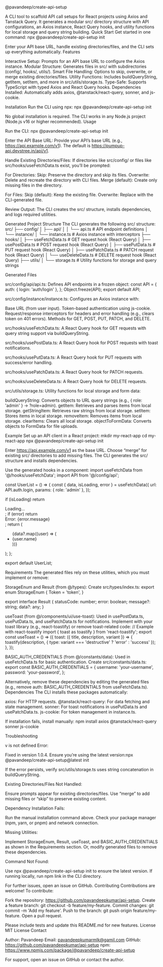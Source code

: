 @pavandeep/create-api-setup

A CLI tool to scaffold API call setups for React projects using Axios and Tanstack Query. It generates a modular src/ directory structure with API configurations, an Axios instance, React Query hooks, and utility functions for local storage and query string building.
Quick Start
Get started in one command:
npx @pavandeep/create-api-setup init

Enter your API base URL, handle existing directories/files, and the CLI sets up everything automatically.
Features

Interactive Setup: Prompts for an API base URL to configure the Axios instance.
Modular Structure: Generates files in src/ with subdirectories (config/, hooks/, utils/).
Smart File Handling: Options to skip, overwrite, or merge existing directories/files.
Utility Functions: Includes buildQueryString, getItem, setItem, and more in src/utils/storage.ts.
Type-Safe: Supports TypeScript with typed Axios and React Query hooks.
Dependencies Installed: Automatically adds axios, @tanstack/react-query, sonner, and js-cookie.

Installation
Run the CLI using npx:
npx @pavandeep/create-api-setup init

No global installation is required. The CLI works in any Node.js project (Node.js v16 or higher recommended).
Usage

Run the CLI:
npx @pavandeep/create-api-setup init


Enter the API Base URL:
Provide your API’s base URL (e.g., https://api.example.com/v1). The default is https://pumpup-api.devstree.in/api/v1.

Handle Existing Directories/Files:
If directories like src/config/ or files like src/hooks/useFetchData.ts exist, you’ll be prompted:

For Directories:
Skip: Preserve the directory and skip its files.
Overwrite: Delete and recreate the directory with CLI files.
Merge (default): Create only missing files in the directory.


For Files:
Skip (default): Keep the existing file.
Overwrite: Replace with the CLI-generated file.




Review Output:
The CLI creates the src/ structure, installs dependencies, and logs required utilities.


Generated Project Structure
The CLI generates the following src/ structure:
src/
├── config/
│   ├── api/
│   │   └── api.ts              # API endpoint definitions
│   └── instance/
│       └── instance.ts         # Axios instance with interceptors
├── hooks/
│   ├── useFetchData.ts         # GET request hook (React Query)
│   ├── usePostData.ts          # POST request hook (React Query)
│   ├── usePutData.ts           # PUT request hook (React Query)
│   ├── usePatchData.ts         # PATCH request hook (React Query)
│   └── useDeleteData.ts        # DELETE request hook (React Query)
├── utils/
│   └── storage.ts              # Utility functions for storage and query strings

Generated Files

src/config/api/api.ts:
Defines API endpoints in a frozen object:
const API = {
  auth: {
    login: 'auth/login'
  },
};
Object.freeze(API);
export default API;


src/config/instance/instance.ts:
Configures an Axios instance with:

Base URL (from user input).
Token-based authentication using js-cookie.
Request/response interceptors for headers and error handling (e.g., clears token on 401 errors).
Methods for GET, POST, PUT, PATCH, and DELETE.


src/hooks/useFetchData.ts:
A React Query hook for GET requests with query string support via buildQueryString.

src/hooks/usePostData.ts:
A React Query hook for POST requests with toast notifications.

src/hooks/usePutData.ts:
A React Query hook for PUT requests with success/error handling.

src/hooks/usePatchData.ts:
A React Query hook for PATCH requests.

src/hooks/useDeleteData.ts:
A React Query hook for DELETE requests.

src/utils/storage.ts:
Utility functions for local storage and form data:

buildQueryString: Converts objects to URL query strings (e.g., { role: 'admin' } → ?role=admin).
getItem: Retrieves and parses items from local storage.
getStringItem: Retrieves raw strings from local storage.
setItem: Stores items in local storage.
removeItem: Removes items from local storage.
clearItems: Clears all local storage.
objectToFormData: Converts objects to FormData for file uploads.



Example
Set up an API client in a React project:
mkdir my-react-app
cd my-react-app
npx @pavandeep/create-api-setup init


Enter https://api.example.com/v1 as the base URL.
Choose “merge” for existing src/ directories to add missing files.
The CLI generates the src/ structure and installs dependencies.

Use the generated hooks in a component:
import useFetchData from '@/hooks/useFetchData';
import API from '@/config/api';

const UserList = () => {
  const { data, isLoading, error } = useFetchData({
    url: API.auth.login,
    params: { role: 'admin' },
  });

  if (isLoading) return <div>Loading...</div>;
  if (error) return <div>Error: {error.message}</div>;
  return (
    <ul>
      {data?.map((user) => (
        <li key={user.id}>{user.name}</li>
      ))}
    </ul>
  );
};

export default UserList;

Requirements
The generated files rely on these utilities, which you must implement or remove:

StorageEnum and Result (from @/types):
Create src/types/index.ts:
export enum StorageEnum {
  Token = 'token',
}

export interface Result {
  statusCode: number;
  error: boolean;
  message?: string;
  data?: any;
}


useToast (from @/components/ui/use-toast):
Used in usePostData.ts, usePutData.ts, and usePatchData.ts for notifications. Implement with your toast library (e.g., react-toastify) or remove toast-related code:
// Example with react-toastify
import { toast as toastify } from 'react-toastify';
export const useToast = () => ({
  toast: ({ title, description, variant }) => {
    toastify(description, { type: variant === 'destructive' ? 'error' : 'success' });
  },
});


BASIC_AUTH_CREDENTIALS (from @/constants/data):
Used in useFetchData.ts for basic authentication. Create src/constants/data.ts:
export const BASIC_AUTH_CREDENTIALS = {
  username: 'your-username',
  password: 'your-password',
};



Alternatively, remove these dependencies by editing the generated files (e.g., remove auth: BASIC_AUTH_CREDENTIALS from useFetchData.ts).
Dependencies
The CLI installs these packages automatically:

axios: For HTTP requests.
@tanstack/react-query: For data fetching and state management.
sonner: For toast notifications in usePutData.ts and usePatchData.ts.
js-cookie: For token management in instance.ts.

If installation fails, install manually:
npm install axios @tanstack/react-query sonner js-cookie

Troubleshooting

v is not defined Error:

Fixed in version 1.0.4. Ensure you’re using the latest version:npx @pavandeep/create-api-setup@latest init


If the error persists, verify src/utils/storage.ts uses string concatenation in buildQueryString.


Existing Directories/Files Not Handled:

Ensure prompts appear for existing directories/files.
Use “merge” to add missing files or “skip” to preserve existing content.


Dependency Installation Fails:

Run the manual installation command above.
Check your package manager (npm, yarn, or pnpm) and network connection.


Missing Utilities:

Implement StorageEnum, Result, useToast, and BASIC_AUTH_CREDENTIALS as shown in the Requirements section.
Or, modify generated files to remove these dependencies.


Command Not Found:

Use npx @pavandeep/create-api-setup init to ensure the latest version.
If running locally, run npm link in the CLI directory.



For further issues, open an issue on GitHub.
Contributing
Contributions are welcome! To contribute:

Fork the repository: https://github.com/pavandeepkumar/api-setup.
Create a feature branch: git checkout -b feature/my-feature.
Commit changes: git commit -m 'Add my feature'.
Push to the branch: git push origin feature/my-feature.
Open a pull request.

Please include tests and update this README.md for new features.
License
MIT License
Contact

Author: Pavandeep
Email: pavandeepkumarmlk@gamil.com 
GitHub: https://github.com/pavandeepkumar/api-setup
npm: https://www.npmjs.com/package/@pavandeep/create-api-setup

For support, open an issue on GitHub or contact the author.
